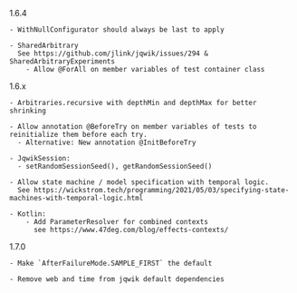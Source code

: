 1.6.4

    - WithNullConfigurator should always be last to apply

    - SharedArbitrary
      See https://github.com/jlink/jqwik/issues/294 & SharedArbitraryExperiments
        - Allow @ForAll on member variables of test container class

1.6.x

    - Arbitraries.recursive with depthMin and depthMax for better shrinking

    - Allow annotation @BeforeTry on member variables of tests to reinitialize them before each try.
      - Alternative: New annotation @InitBeforeTry

    - JqwikSession:
      - setRandomSessionSeed(), getRandomSessionSeed()

    - Allow state machine / model specification with temporal logic.
      See https://wickstrom.tech/programming/2021/05/03/specifying-state-machines-with-temporal-logic.html

    - Kotlin:
        - Add ParameterResolver for combined contexts
          see https://www.47deg.com/blog/effects-contexts/

1.7.0

    - Make `AfterFailureMode.SAMPLE_FIRST` the default

    - Remove web and time from jqwik default dependencies